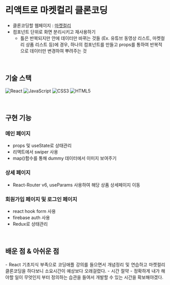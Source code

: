 # 리액트로 마켓컬리 클론코딩

  - 클론코딩할 웹페이지 : [마켓컬리](https://www.kurly.com/main)   
  - 컴포넌트 단위로 화면 분리시키고 재사용하기  
    - 틀은 반복되지만 안에 데이터만 바뀌는 것들 (Ex. 유튜브 동영상 리스트, 마켓컬리 상품 리스트 등)에 경우, 하나의 컴포넌트를 만들고 props를 통하여 반복적으로 데이터만 변경하여 뿌려주는 것  
 
<br>

## 기술 스택

![React](https://img.shields.io/badge/react-%2320232a.svg?style=for-the-badge&logo=react&logoColor=%2361DAFB)
![JavaScript](https://img.shields.io/badge/javascript-%23323330.svg?style=for-the-badge&logo=javascript&logoColor=%23F7DF1E)
![CSS3](https://img.shields.io/badge/css3-%231572B6.svg?style=for-the-badge&logo=css3&logoColor=white)
![HTML5](https://img.shields.io/badge/html5-%23E34F26.svg?style=for-the-badge&logo=html5&logoColor=white)  

<br>

## 구현 기능

### 메인 페이지
- props 및 useState로 상태관리
- 리액트에서 swiper 사용
- map()함수를 통해 dummy 데이터에서 이미지 보여주기

### 상세 페이지
- React-Router v6, useParams 사용하여 해당 상품 상세페이지 이동

### 회원가입 페이지 및 로그인 페이지
 - react hook form 사용
 - firebase auth 사용
 - Redux로 상태관리
<br>

## 배운 점 & 아쉬운 점

<p align="justify">
- React 기초지식 부족으로 코딩애플 강의를 들으면서 개념정리 및 연습하고 마켓컬리 클론코딩을 하다보니 소요시간이 예상보다 오래걸렸다.
- 시간 절약
  - 정확하게 내가 해야할 일이 무엇인지 부터 정의하는 습관을 들여서 개발할 수 있는 시간을 확보해야겠다.
</p>

<br>

